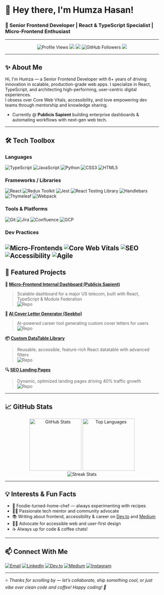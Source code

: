 <!--
      🌟 Visually Stunning Professional GitHub README for Humza Hasan 🌟
        - Snappy, dev-friendly, and full of flair!
        - Ready for your profile page!
-->

# 👋 Hey there, I'm **Humza Hasan**!  
### 🚀 Senior Frontend Developer | React & TypeScript Specialist | Micro-Frontend Enthusiast

---

<p align="center">
  <img src="https://komarev.com/ghpvc/?username=thehumzahasan&style=flat-square&color=blueviolet" alt="Profile Views"/>
  <img src="https://img.shields.io/badge/Frontend%20Mentor-Yes-brightgreen?style=flat-square&logo=react"/>
  <img src="https://img.shields.io/badge/Location-Noida,%20India-orange?style=flat-square&logo=google-maps"/>
  <img src="https://img.shields.io/github/followers/thehumzahasan?style=flat-square" alt="GitHub Followers"/>
  <img src="https://img.shields.io/badge/Blogger-dev.to,%20Medium-black?style=flat-square&logo=dev.to"/>
</p>

---

## ✨ About Me

Hi, I'm Humza — a Senior Frontend Developer with 6+ years of driving innovation in scalable, production-grade web apps. I specialize in React, TypeScript, and architecting high-performing, user-centric digital experiences.  
I obsess over Core Web Vitals, accessibility, and love empowering dev teams through mentorship and knowledge sharing.

- Currently @ **Publicis Sapient** building enterprise dashboards & automating workflows with next-gen web tech.

---

## 🛠️ Tech Toolbox

### **Languages**
![TypeScript](https://img.shields.io/badge/TypeScript-3178C6?style=for-the-badge&logo=typescript&logoColor=white)
![JavaScript](https://img.shields.io/badge/JavaScript-F7DF1E?style=for-the-badge&logo=javascript&logoColor=black)
![Python](https://img.shields.io/badge/Python-3776AB?style=for-the-badge&logo=python&logoColor=white)
![CSS3](https://img.shields.io/badge/CSS3-264de4?style=for-the-badge&logo=css3&logoColor=white)
![HTML5](https://img.shields.io/badge/HTML5-e34c26?style=for-the-badge&logo=html5&logoColor=white)

### **Frameworks / Libraries**
![React](https://img.shields.io/badge/React-20232a?style=for-the-badge&logo=react&logoColor=61dafb)
![Redux Toolkit](https://img.shields.io/badge/Redux%20Toolkit-764abc?style=for-the-badge&logo=redux&logoColor=white)
![Jest](https://img.shields.io/badge/Jest-c21325?style=for-the-badge&logo=jest&logoColor=white)
![React Testing Library](https://img.shields.io/badge/RTL-E33332?style=for-the-badge&logo=testing-library&logoColor=white)
![Handlebars](https://img.shields.io/badge/Handlebars-f0772b?style=for-the-badge&logo=handlebarsdotjs&logoColor=white)
![Thymeleaf](https://img.shields.io/badge/Thymeleaf-005f0f?style=for-the-badge&logo=thymeleaf&logoColor=white)
![Webpack](https://img.shields.io/badge/Webpack-8dd6f9?style=for-the-badge&logo=webpack&logoColor=white)

### **Tools & Platforms**
![Git](https://img.shields.io/badge/Git-F05032?style=for-the-badge&logo=git&logoColor=white)
![Jira](https://img.shields.io/badge/Jira-0052CC?style=for-the-badge&logo=jira&logoColor=white)
![Confluence](https://img.shields.io/badge/Confluence-172B4D?style=for-the-badge&logo=confluence&logoColor=white)
![GCP](https://img.shields.io/badge/GCP-4285F4?style=for-the-badge&logo=google-cloud&logoColor=white)

### **Dev Practices**
![Micro-Frontends](https://img.shields.io/badge/Micro--Frontends-0066ff?style=for-the-badge&logo=webpack&logoColor=white)
![Core Web Vitals](https://img.shields.io/badge/Core%20Web%20Vitals-green?style=for-the-badge)
![SEO](https://img.shields.io/badge/SEO-0A66C2?style=for-the-badge&logo=searchengineland&logoColor=white)
![Accessibility](https://img.shields.io/badge/Accessibility-AA0288?style=for-the-badge&logo=w3c&logoColor=white)
![Agile](https://img.shields.io/badge/Agile-6F42C1?style=for-the-badge&logo=scrumalliance&logoColor=white)
---

## 🌟 Featured Projects

**🚀 [Micro-Frontend Internal Dashboard (Publicis Sapient)](https://github.com/thehumzahasan)**  
> Scalable dashboard for a major US telecom, built with React, TypeScript & Module Federation  
![Repo](https://img.shields.io/badge/GitHub-Private-black?style=flat&logo=github)

**🧠 [AI Cover Letter Generator (Seekho)](https://github.com/thehumzahasan/seekho-ai-cover-letter)**  
> AI-powered career tool generating custom cover letters for users  
![Repo](https://img.shields.io/badge/Major%20Feature-Code-yellow?style=flat&logo=github)

**📦 [Custom DataTable Library](https://github.com/thehumzahasan/custom-datatable)**  
> Reusable, accessible, feature-rich React datatable with advanced filters  
![Repo](https://img.shields.io/badge/GitHub-Code-blue?style=flat&logo=github)

**🔍 [SEO Landing Pages](https://github.com/thehumzahasan/seo-landing-pages)**  
> Dynamic, optimized landing pages driving 40% traffic growth  
![Repo](https://img.shields.io/badge/SEO-Boost-brightgreen?style=flat&logo=google)

---

## 📈 GitHub Stats

<p align="center">
  <img src="https://github-readme-stats.vercel.app/api?username=humzahasan&show_icons=true&theme=radical" alt="GitHub Stats" height="170"/>
  <img src="https://github-readme-stats.vercel.app/api/top-langs/?username=humzahasan&layout=compact&theme=radical" alt="Top Languages" height="170"/>
  <br>
  <img src="https://github-readme-streak-stats.herokuapp.com/?user=humzahasan&theme=radical" alt="Streak Stats"/>
  <br>
<!--   <img src="https://github-profile-trophy.vercel.app/?username=humzahasan&theme=radical&margin-w=10" alt="Trophies" height="140"/> -->
</p>

---

## 💡 Interests & Fun Facts

- 🍳 Foodie-turned-home-chef — always experimenting with recipes  
- 👨‍💻 Passionate tech mentor and community advocate  
- 📚 Writing about frontend, accessibility & career on [Dev.to](https://dev.to/thehumzahasan) and [Medium](https://medium.com/@humzahasan)  
- 🧑‍🏫 Advocate for accessible web and user-first design  
- ☕️ Always up for code & coffee chats!

---

## 📫 Connect With Me

[![Email](https://img.shields.io/badge/Email-humzahasan2101@gmail.com-D14836?style=flat-square&logo=gmail&logoColor=white)](mailto:humzahasan2101@gmail.com)
[![LinkedIn](https://img.shields.io/badge/LinkedIn-humza--hasan-blue?style=flat-square&logo=linkedin)](https://www.linkedin.com/in/humza-hasan)
[![Dev.to](https://img.shields.io/badge/Dev.to-Blog-black?style=flat-square&logo=dev.to)](https://dev.to/thehumzahasan)
[![Medium](https://img.shields.io/badge/Medium-Blog-12100E?style=flat-square&logo=medium&logoColor=white)](https://medium.com/@humzahasan)
[![Instagram](https://img.shields.io/badge/Instagram-codewithbravopy-E4405F?style=flat-square&logo=instagram&logoColor=white)](https://www.instagram.com/codewithbravopy/)

---

⭐️ *Thanks for scrolling by — let’s collaborate, ship something cool, or just vibe over clean code and coffee! Happy coding! 🚀*

